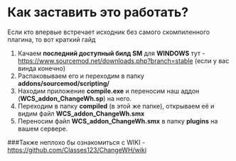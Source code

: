 # Как заставить это работать?

Если кто впервые встречает исходник без самого скомпиленного плагина, то вот краткий гайд

1. Качаем **последний доступный билд SM** для **WINDOWS** тут - https://www.sourcemod.net/downloads.php?branch=stable (если у вас винда конечно)
2. Распаковываем его и переходим в папку **addons/sourcemod/scripting/**
3. Находим приложение **compile.exe** и переносим наш аддон (**WCS_addon_ChangeWh.sp**) на него. 
4. Переходим в папку **compiled** (в этой же папке), открываем её и видим файл **WCS_addon_ChangeWh.smx**
5. Переносим файл **WCS_addon_ChangeWh.smx** в папку **plugins** на вашем сервере. 

###Также неплохо бы ознакомиться с WIKI - https://github.com/Classes123/ChangeWH/wiki
